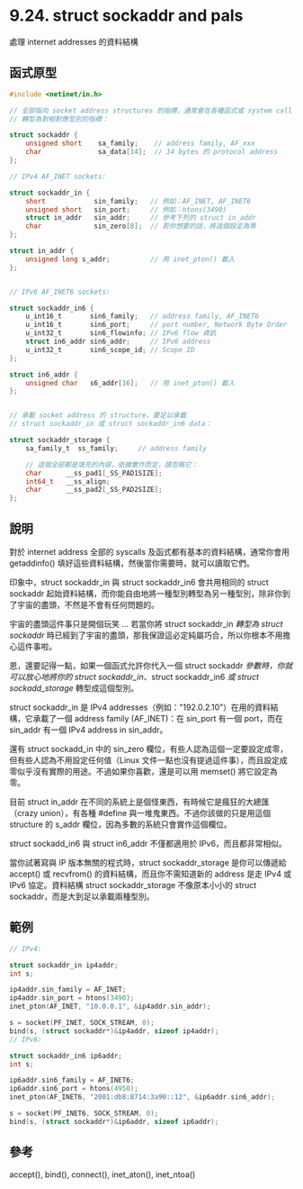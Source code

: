 # 9.24. struct sockaddr and pals

處理 internet addresses 的資料結構

## 函式原型

```c
#include <netinet/in.h>

// 全部指向 socket address structures 的指標，通常會在各種函式或 system calls 使用以前，
// 轉型為對相對應型別的指標：

struct sockaddr {
    unsigned short    sa_family;    // address family, AF_xxx
    char              sa_data[14];  // 14 bytes 的 protocol address
};

// IPv4 AF_INET sockets:

struct sockaddr_in {
    short            sin_family;   // 例如：AF_INET, AF_INET6
    unsigned short   sin_port;     // 例如：htons(3490)
    struct in_addr   sin_addr;     // 參考下列的 struct in_addr
    char             sin_zero[8];  // 若你想要的話，將這個設定為零
};

struct in_addr {
    unsigned long s_addr;          // 用 inet_pton() 載入
};


// IPv6 AF_INET6 sockets:

struct sockaddr_in6 {
    u_int16_t       sin6_family;   // address family, AF_INET6
    u_int16_t       sin6_port;     // port number, Network Byte Order
    u_int32_t       sin6_flowinfo; // IPv6 flow 資訊
    struct in6_addr sin6_addr;     // IPv6 address
    u_int32_t       sin6_scope_id; // Scope ID
};

struct in6_addr {
    unsigned char   s6_addr[16];   // 用 inet_pton() 載入
};


// 承載 socket address 的 structure，要足以承載
// struct sockaddr_in 或 struct sockaddr_in6 data：

struct sockaddr_storage {
    sa_family_t  ss_family;     // address family

    // 這個全部都是填充的內容，依據實作而定，請忽略它：
    char      __ss_pad1[_SS_PAD1SIZE];
    int64_t   __ss_align;
    char      __ss_pad2[_SS_PAD2SIZE];
};
```

## 說明

對於 internet address 全部的 syscalls 及函式都有基本的資料結構，通常你會用 getaddinfo() 填好這些資料結構，然後當你需要時，就可以讀取它們。

印象中，struct sockaddr\_in 與 struct sockaddr\_in6 會共用相同的 struct sockaddr 起始資料結構，而你能自由地將一種型別轉型為另一種型別，除非你到了宇宙的盡頭，不然是不會有任何問題的。

宇宙的盡頭這件事只是開個玩笑 ... 若當你將 struct sockaddr\_in _轉型為 struct sockaddr_ 時已經到了宇宙的盡頭，那我保證這必定純屬巧合，所以你根本不用擔心這件事啦。

恩，還要記得一點，如果一個函式允許你代入一個 struct sockaddr _參數時，你就可以放心地將你的 struct sockaddr\_in_、struct sockaddr\_in6 _或 struct sockadd\_storage_ 轉型成這個型別。

struct sockaddr\_in 是 IPv4 addresses（例如："192.0.2.10"）在用的資料結構，它承載了一個 address family (AF\_INET)：在 sin\_port 有一個 port，而在 sin\_addr 有一個 IPv4 address in sin\_addr。

還有 struct sockadd\_in 中的 sin\_zero 欄位，有些人認為這個一定要設定成零，但有些人認為不用設定任何值（Linux 文件一點也沒有提過這件事），而且設定成零似乎沒有實際的用途。不過如果你喜歡，還是可以用 memset() 將它設定為零。

目前 struct in\_addr 在不同的系統上是個怪東西，有時候它是瘋狂的大總匯（crazy union），有各種 #define 與一堆鬼東西。不過你該做的只是用這個 structure 的 s\_addr 欄位，因為多數的系統只會實作這個欄位。

struct sockadd\_in6 與 struct in6\_addr 不僅都適用於 IPv6，而且都非常相似。

當你試著寫與 IP 版本無關的程式時，struct sockaddr\_storage 是你可以傳遞給 accept() 或 recvfrom() 的資料結構，而且你不需知道新的 address 是走 IPv4 或 IPv6 協定。資料結構 struct sockaddr\_storage 不像原本小小的 struct sockaddr，而是大到足以承載兩種型別。

## 範例

```c
// IPv4:

struct sockaddr_in ip4addr;
int s;

ip4addr.sin_family = AF_INET;
ip4addr.sin_port = htons(3490);
inet_pton(AF_INET, "10.0.0.1", &ip4addr.sin_addr);

s = socket(PF_INET, SOCK_STREAM, 0);
bind(s, (struct sockaddr*)&ip4addr, sizeof ip4addr);
// IPv6:

struct sockaddr_in6 ip6addr;
int s;

ip6addr.sin6_family = AF_INET6;
ip6addr.sin6_port = htons(4950);
inet_pton(AF_INET6, "2001:db8:8714:3a90::12", &ip6addr.sin6_addr);

s = socket(PF_INET6, SOCK_STREAM, 0);
bind(s, (struct sockaddr*)&ip6addr, sizeof ip6addr);
```

## 參考

accept(), bind(), connect(), inet\_aton(), inet\_ntoa()
